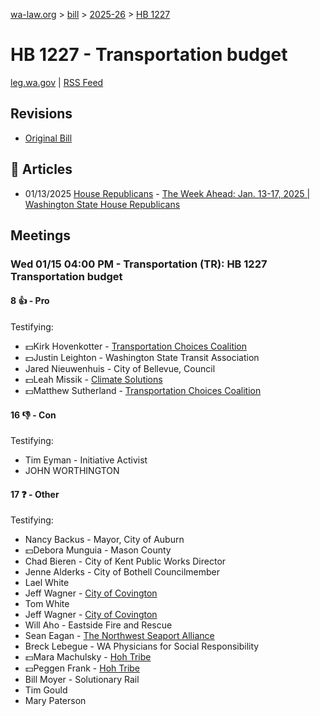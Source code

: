 [wa-law.org](/) > [bill](/bill/) > [2025-26](/bill/2025-26/) > [HB 1227](/bill/2025-26/hb/1227/)

# HB 1227 - Transportation budget
[leg.wa.gov](https://app.leg.wa.gov/billsummary?BillNumber=1227&Year=2025&Initiative=false) | [RSS Feed](./rss.xml)

## Revisions
* [Original Bill](1/)

## 📰 Articles
* 01/13/2025 [House Republicans](/org/house_republicans/) - [The Week Ahead: Jan. 13-17, 2025 | Washington State House Republicans](https://houserepublicans.wa.gov/week/the-week-ahead-jan-13-17-2025/#:~:text=HB%201227)

## Meetings
### Wed 01/15 04:00 PM - Transportation (TR): HB 1227 Transportation budget
#### 8 👍 - Pro
Testifying:
* 💵Kirk Hovenkotter - [Transportation Choices Coalition](/org/transportation_choices_coalition/)
* 💵Justin Leighton - Washington State Transit Association
* Jared Nieuwenhuis - City of Bellevue, Council
* 💵Leah Missik - [Climate Solutions](/org/climate_solutions/)
* 💵Matthew Sutherland - [Transportation Choices Coalition](/org/transportation_choices_coalition/)

#### 16 👎 - Con
Testifying:
* Tim Eyman - Initiative Activist
* JOHN WORTHINGTON

#### 17 ❓ - Other
Testifying:
* Nancy Backus - Mayor, City of Auburn
* 💵Debora Munguia - Mason County
* Chad Bieren - City of Kent Public Works Director
* Jenne Alderks - City of Bothell Councilmember
* Lael White
* Jeff Wagner - [City of Covington](/org/city_of_covington/)
* Tom White
* Jeff Wagner - [City of Covington](/org/city_of_covington/)
* Will Aho - Eastside Fire and Rescue
* Sean Eagan - [The Northwest Seaport Alliance](/org/the_northwest_seaport_alliance/)
* Breck Lebegue - WA Physicians for Social Responsibility
* 💵Mara Machulsky - [Hoh Tribe](/org/hoh_tribe/)
* 💵Peggen Frank - [Hoh Tribe](/org/hoh_tribe/)
* Bill Moyer - Solutionary Rail
* Tim Gould
* Mary Paterson
